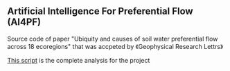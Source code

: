 ## Artificial Intelligence For Preferential Flow (AI4PF)
Source code of paper "Ubiquity and causes of soil water preferential flow across 18 ecoregions" that was accpeted by 《Geophysical Research Lettrs》 


[This script](https://github.com/libonancaesar/neon-pf-database/blob/main/doc/review_comments.ipynb) is the complete analysis for the project 
